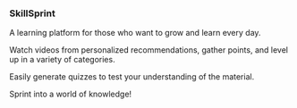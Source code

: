 ### SkillSprint

A learning platform for those who want to grow and learn every day.

Watch videos from personalized recommendations, gather points, and level up in a variety of categories.

Easily generate quizzes to test your understanding of the material.

Sprint into a world of knowledge!
